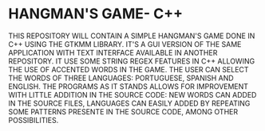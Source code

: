# HANGMAN'S GAME- C++
THIS REPOSITORY  WILL CONTAIN A SIMPLE HANGMAN'S GAME DONE IN C++ USING THE GTKMM LIBRARY. IT'S A GUI VERSION OF THE SAME APPLICATION WITH TEXT INTERFACE AVAILABLE IN ANOTHER REPOSITORY. IT USE SOME STRING REGEX FEATURES IN C++ ALLOWING THE USE OF ACCENTED WORDS IN THE GAME. THE USER CAN SELECT THE WORDS OF THREE LANGUAGES: PORTUGUESE, SPANISH AND ENGLISH. THE PROGRAMS AS IT STANDS ALLOWS FOR IMPROVEMENT WITH LITTLE ADDITION IN THE SOURCE CODE: NEW WORDS CAN ADDED IN THE SOURCE FILES, LANGUAGES  CAN EASILY ADDED BY REPEATING SOME PATTERNS PRESENTE IN THE SOURCE CODE, AMONG OTHER POSSIBILITIES.
